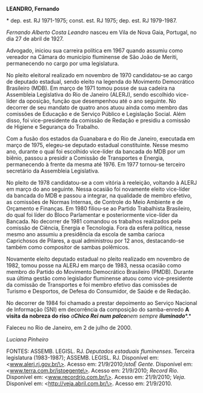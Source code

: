 **LEANDRO, Fernando**

\* dep. est. RJ 1971-1975; const. est. RJ 1975; dep. est. RJ 1979-1987.

*Fernando Alberto Costa Leandro* nasceu em Vila de Nova Gaia, Portugal,
no dia 27 de abril de 1927.

Advogado, iniciou sua carreira política em 1967 quando assumiu como
vereador na Câmara do município fluminense de São João de Meriti,
permanecendo no cargo por uma legislatura.

No pleito eleitoral realizado em novembro de 1970 candidatou-se ao cargo
de deputado estadual, sendo eleito na legenda do Movimento Democrático
Brasileiro (MDB). Em março de 1971 tomou posse de sua cadeira na
Assembleia Legislativa do Rio de Janeiro (ALERJ), sendo escolhido
vice-líder da oposição, função que desempenhou até o ano seguinte. No
decorrer de seu mandato de quatro anos atuou ainda como membro das
comissões de Educação e de Serviço Público e Legislação Social. Além
disso, foi vice-presidente da comissão de Redação e presidiu a comissão
de Higiene e Segurança do Trabalho.

Com a fusão dos estados da Guanabara e do Rio de Janeiro, executada em
março de 1975, elegeu-se deputado estadual constituinte. Nesse mesmo
ano, durante o qual foi escolhido vice-líder da bancada do MDB por um
biênio, passou a presidir a Comissão de Transportes e Energia,
permanecendo à frente da mesma até 1976. Em 1977 tornou-se terceiro
secretário da Assembleia Legislativa.

No pleito de 1978 candidatou-se a com vitória à reeleição, voltando à
ALERJ em março do ano seguinte. Nessa ocasião foi novamente eleito
vice-líder da bancada do MDB e passou a integrar, na qualidade de membro
efetivo, as comissões de Normas Internas, de Controle do Meio Ambiente e
de Orçamento e Finanças. Em 1980 filiou-se ao Partido Trabalhista
Brasileiro, do qual foi líder do Bloco Parlamentar e posteriormente
vice-líder da Bancada. No decorrer de 1981 comandou os trabalhos
realizados pela comissão de Ciência, Energia e Tecnologia. Fora da
esfera política, nesse mesmo ano assumiu a presidência da escola de
samba carioca Caprichosos de Pilares, a qual administrou por 12 anos,
destacando-se também como compositor de sambas polêmicos.

Novamente eleito deputado estadual no pleito realizado em novembro de
1982, tomou posse na ALERJ em março de 1983, nessa ocasião como membro
do Partido do Movimento Democrático Brasileiro (PMDB). Durante sua
última gestão como legislador fluminense atuou como vice-presidente da
comissão de Transportes e foi membro efetivo das comissões de Turismo e
Desportos, de Defesa do Consumidor, de Saúde e de Redação.

No decorrer de 1984 foi chamado a prestar depoimento ao Serviço Nacional
de Informação (SNI) em decorrência da composição do samba-enredo **A
visita da nobreza do riso** *a**Chico Rei num palco**nem sempre
**iluminado****.*

Faleceu no Rio de Janeiro, em 2 de julho de 2000.

*Luciana Pinheiro*

FONTES: ASSEMB. LEGISL. RJ. *Deputados estaduais fluminenses*. Terceira
legislatura (1983-1987); ASSEMB. LEGISL. RJ. Disponível em:
\<www.alerj.rj.gov.br/\>. Acesso em: 21/9/2010;*IstoÉ Gente*. Disponível
em: \<www.terra.com.br/istoegente\>. Acesso em: 21/9/2010; *Record Rio*.
Disponível em: \<www.recordrio.com.br/\>. Acesso em: 21/9/2010; *Veja*.
Disponível em: \<http://veja.abril.com.br/\>. Acesso em: 21/9/2010.
